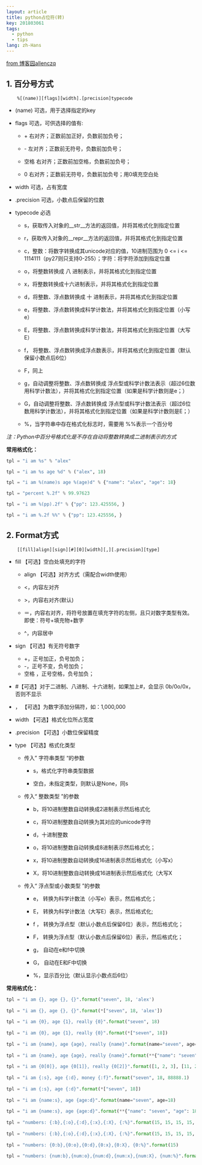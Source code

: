 ```yaml
---
layout: article
title: python占位符(转)
key: 201803061
tags:
  - python
  - tips
lang: zh-Hans
---
```


[from 博客园allenczq](https://www.cnblogs.com/czqq/p/6108557.html)

## 1. 百分号方式

        %[(name)][flags][width].[precision]typecode

- (name)      可选，用于选择指定的key

- flags          可选，可供选择的值有:

    - \+     右对齐；正数前加正好，负数前加负号；

    - \-     左对齐；正数前无符号，负数前加负号；

    - 空格    右对齐；正数前加空格，负数前加负号；

    - 0      右对齐；正数前无符号，负数前加负号；用0填充空白处

- width         可选，占有宽度
- .precision   可选，小数点后保留的位数
- typecode    必选

    -   s，获取传入对象的__str__方法的返回值，并将其格式化到指定位置

    -   r，获取传入对象的__repr__方法的返回值，并将其格式化到指定位置

    -   c，整数：将数字转换成其unicode对应的值，10进制范围为 0 <= i <= 1114111（py27则只支持0-255）；字符：将字符添加到指定位置
    
    -   o，将整数转换成 八  进制表示，并将其格式化到指定位置

    -   x，将整数转换成十六进制表示，并将其格式化到指定位置

    -   d，将整数、浮点数转换成 十 进制表示，并将其格式化到指定位置

    -   e，将整数、浮点数转换成科学计数法，并将其格式化到指定位置（小写e）
    
    -   E，将整数、浮点数转换成科学计数法，并将其格式化到指定位置（大写E）

    -   f， 将整数、浮点数转换成浮点数表示，并将其格式化到指定位置（默认保留小数点后6位）

    -   F，同上

    -   g，自动调整将整数、浮点数转换成 浮点型或科学计数法表示（超过6位数用科学计数法），并将其格式化到指定位置（如果是科学计数则是e；）

    -   G，自动调整将整数、浮点数转换成 浮点型或科学计数法表示（超过6位数用科学计数法），并将其格式化到指定位置（如果是科学计数则是E；）

    -   %，当字符串中存在格式化标志时，需要用 %%表示一个百分号

*注：Python中百分号格式化是不存在自动将整数转换成二进制表示的方式*

**常用格式化：**

```python
tpl = "i am %s" % "alex"

tpl = "i am %s age %d" % ("alex", 18)

tpl = "i am %(name)s age %(age)d" % {"name": "alex", "age": 18}

tpl = "percent %.2f" % 99.97623

tpl = "i am %(pp).2f" % {"pp": 123.425556, }

tpl = "i am %.2f %%" % {"pp": 123.425556, }
```

## 2. Format方式

        [[fill]align][sign][#][0][width][,][.precision][type]

- fill           【可选】空白处填充的字符

    -   align        【可选】对齐方式（需配合width使用）

    -   <，内容左对齐

    -   \>，内容右对齐(默认)

    -   ＝，内容右对齐，将符号放置在填充字符的左侧，且只对数字类型有效。 即使：符号+填充物+数字

    -   ^，内容居中

- sign         【可选】有无符号数字

    - \+，正号加正，负号加负；
    - \-，正号不变，负号加负；
    - 空格 ，正号空格，负号加负；
- \#【可选】对于二进制、八进制、十六进制，如果加上#，会显示 0b/0o/0x，否则不显示

- ，    【可选】为数字添加分隔符，如：1,000,000

- width       【可选】格式化位所占宽度

- .precision 【可选】小数位保留精度

- type         【可选】格式化类型

    - 传入” 字符串类型 “的参数

        - s，格式化字符串类型数据

        - 空白，未指定类型，则默认是None，同s

    - 传入“ 整数类型 ”的参数

        - b，将10进制整数自动转换成2进制表示然后格式化

        - c，将10进制整数自动转换为其对应的unicode字符

        - d，十进制整数

        - o，将10进制整数自动转换成8进制表示然后格式化；

        - x，将10进制整数自动转换成16进制表示然后格式化（小写x）

        - X，将10进制整数自动转换成16进制表示然后格式化（大写X

    - 传入“ 浮点型或小数类型 ”的参数

        - e， 转换为科学计数法（小写e）表示，然后格式化；

        - E， 转换为科学计数法（大写E）表示，然后格式化;

        - f ， 转换为浮点型（默认小数点后保留6位）表示，然后格式化；

        - F， 转换为浮点型（默认小数点后保留6位）表示，然后格式化；

        - g， 自动在e和f中切换

        - G， 自动在E和F中切换

        - %，显示百分比（默认显示小数点后6位）

**常用格式化：**

```python
tpl = "i am {}, age {}, {}".format("seven", 18, 'alex')
  
tpl = "i am {}, age {}, {}".format(*["seven", 18, 'alex'])
  
tpl = "i am {0}, age {1}, really {0}".format("seven", 18)
  
tpl = "i am {0}, age {1}, really {0}".format(*["seven", 18])
  
tpl = "i am {name}, age {age}, really {name}".format(name="seven", age=18)
  
tpl = "i am {name}, age {age}, really {name}".format(**{"name": "seven", "age": 18})
  
tpl = "i am {0[0]}, age {0[1]}, really {0[2]}".format([1, 2, 3], [11, 22, 33])
  
tpl = "i am {:s}, age {:d}, money {:f}".format("seven", 18, 88888.1)
  
tpl = "i am {:s}, age {:d}".format(*["seven", 18])
  
tpl = "i am {name:s}, age {age:d}".format(name="seven", age=18)
  
tpl = "i am {name:s}, age {age:d}".format(**{"name": "seven", "age": 18})
 
tpl = "numbers: {:b},{:o},{:d},{:x},{:X}, {:%}".format(15, 15, 15, 15, 15, 15.87623, 2)
 
tpl = "numbers: {:b},{:o},{:d},{:x},{:X}, {:%}".format(15, 15, 15, 15, 15, 15.87623, 2)
 
tpl = "numbers: {0:b},{0:o},{0:d},{0:x},{0:X}, {0:%}".format(15)
 
tpl = "numbers: {num:b},{num:o},{num:d},{num:x},{num:X}, {num:%}".format
```

